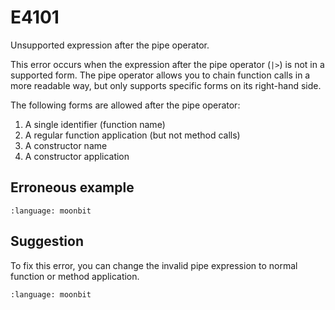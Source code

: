 # E4101

Unsupported expression after the pipe operator.

This error occurs when the expression after the pipe operator (`|>`) is not in a
supported form. The pipe operator allows you to chain function calls in a more
readable way, but only supports specific forms on its right-hand side.

The following forms are allowed after the pipe operator:

1. A single identifier (function name)
2. A regular function application (but not method calls)
3. A constructor name
4. A constructor application

## Erroneous example

```{literalinclude} /sources/error_codes/E4101_error/top.mbt
:language: moonbit
```

## Suggestion

To fix this error, you can change the invalid pipe expression to normal function
or method application.

```{literalinclude} /sources/error_codes/E4101_fixed/top.mbt
:language: moonbit
```
